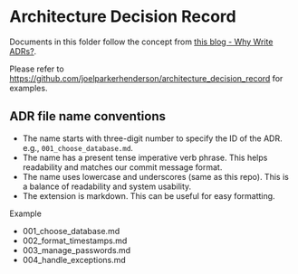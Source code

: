# Architecture Decision Record

Documents in this folder follow the concept from [this blog - Why Write ADRs?](https://github.blog/2020-08-13-why-write-adrs/).

Please refer to https://github.com/joelparkerhenderson/architecture_decision_record for examples.


## ADR file name conventions

- The name starts with three-digit number to specify the ID of the ADR. e.g., `001_choose_database.md`.
- The name has a present tense imperative verb phrase. This helps readability and matches our commit message format.
- The name uses lowercase and underscores (same as this repo). This is a balance of readability and system usability.
- The extension is markdown. This can be useful for easy formatting.

Example

- 001_choose_database.md
- 002_format_timestamps.md
- 003_manage_passwords.md
- 004_handle_exceptions.md
